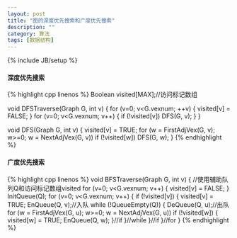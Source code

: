 ```yaml
---
layout: post
title: "图的深度优先搜索和广度优先搜索"
description: ""
category: 算法
tags: [数据结构]
---
```

{% include JB/setup %}

#### 深度优先搜索

{% highlight cpp linenos %}
Boolean visited[MAX];//访问标记数组

void DFSTraverse(Graph G, int v)
{
    for (v=0; v<G.vexnum; ++v) {
        visited[v] = FALSE;
    }
    for (v=0; v<G.vexnum; v++) {
        if (!visited[v])
            DFS(G, v);
    }
}

void DFS(Graph G, int v)
{
    visited[v] = TRUE;
    for (w = FirstAdjVex(G, v); w>=0; w = NextAdjVex(G, v))
        if (!visited[w])
            DFS(G, w);
}
{% endhighlight %}

<!--more-->

#### 广度优先搜索

{% highlight cpp linenos %}
void BFSTraverse(Graph G, int v)
{
    //使用辅助队列Q和访问标记数组visited
    for (v=0; v<G.vexnum; v++) {
        visited[v] = FALSE;
    }
    InitQueue(Q);
    for (v=0; v<G.vexnum; v++) {
        if (!visited[v]) {
            visited[v] = TRUE;
            EnQueue(Q, v);//入队
            while (!QueueEmpty(Q)) {
                DeQueue(Q, u);//出队
                for (w = FirstAdjVex(G, u); w>=0; w = NextAdjVex(G, u))
                    if (!visited[w]) {
                        visited[w] = TRUE;
                        EnQueue(Q, w);
                    }//if
            }//while
        }//if
    }//for
}
{% endhighlight %}